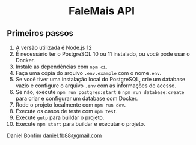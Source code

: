 <h1 align="center">FaleMais API</h1>

## Primeiros passos

1. A versão utilizada é Node.js 12
1. É necessário ter o PostgreSQL 10 ou 11 instalado, ou você pode usar o Docker.
2. Instale as dependências com `npm ci`.
3. Faça uma cópia do arquivo `.env.example` com o nome`.env`.
4. Se você tiver uma instalação local do PostgreSQL, crie um database vazio e configure o arquivo `.env` com as informações de acesso.
5. Se não, execute `npm run postgres:start` e `npm run database:create` para criar e configurar um database com Docker.
6. Rode o projeto localmente com `npm run dev`.
7. Execute os casos de teste com `npm test`.
8. Execute `gulp` para buildar o projeto.
9. Execute `npm start` para buildar e executar o projeto.

Daniel Bonfim <daniel.fb88@gmail.com>
